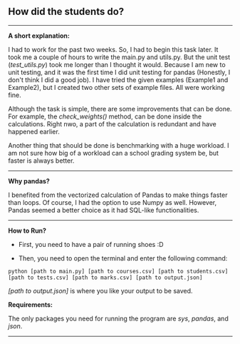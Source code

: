 ## How did the students do?

****
**A short explanation:**

I had to work for the past two weeks. So, I had to begin this task later. It took me a couple of hours to write the main.py and utils.py.
But the unit test (_test_utils.py_) took me longer than I thought it would. Because I am new to unit testing, and it was the first time I did unit testing for pandas (Honestly, I don't think I did a good job).
I have tried the given examples (Example1 and Example2), but I created two other sets of example files. All were working fine.

Although the task is simple, there are some improvements that can be done. For example, the _check_weights()_ method, can be done inside the calculations.
Right nwo, a part of the calculation is redundant and have happened earlier.

Another thing that should be done is benchmarking with a huge workload. I am not sure how big of a workload can a school grading system be, but faster is always better.
****
**Why pandas?**

I benefited from the vectorized calculation of Pandas to make things faster than loops. Of course, I had the option to use Numpy as well.
However, Pandas seemed a better choice as it had SQL-like functionalities.

****
**How to Run?**

- First, you need to have a pair of running shoes :D

- Then, you need to open the terminal and enter the following command:

`python [path to main.py] [path to courses.csv] [path to students.csv] [path to tests.csv] [path to marks.csv] [path to output.json]
`

_[path to output.json]_ is where you like your output to be saved.

**Requirements:**

The only packages you need for running the program are _sys_, _pandas_, and _json_.
****
